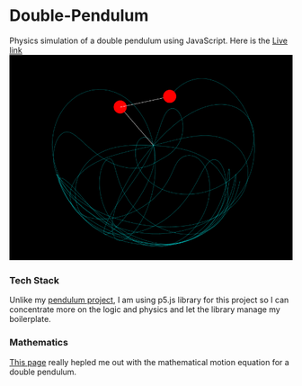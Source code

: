 # Double-Pendulum
Physics simulation of a double pendulum using JavaScript. Here is the [Live link](https://akashom53.github.io/Double-Pendulum/)
![image](https://raw.githubusercontent.com/akashom53/Double-Pendulum/master/images/screenshot.png)

### Tech Stack
Unlike my [pendulum project](https://github.com/akashom53/Pendulum), I am using p5.js library for this project so I can concentrate more on the logic and physics and let the library manage my boilerplate.

### Mathematics
[This page](https://www.myphysicslab.com/pendulum/double-pendulum-en.html) really hepled me out with the mathematical motion equation for a double pendulum.
